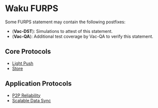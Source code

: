 # Waku FURPS

Some FURPS statement may contain the following postfixes:

- (**Vac-DST**): Simulations to attest of this statement.
- (**Vac-QA**): Additional test coverage by Vac-QA to verify this statement.

## Core Protocols

- [Light Push](./core/light_push.md)
- [Store](./core/store.md)

## Application Protocols

- [P2P Reliability](./application/p2p_reliability.md)
- [Scalable Data Sync](./application/sds.md)